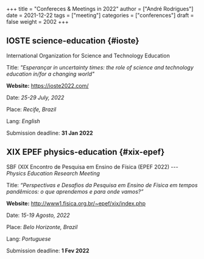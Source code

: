 +++
title = "Confereces & Meetings in 2022"
author = ["André Rodrigues"]
date = 2021-12-22
tags = ["meeting"]
categories = ["conferences"]
draft = false
weight = 2002
+++

## IOSTE <span class="tag"><span class="science_education">science-education</span></span> {#ioste}

International Organization for Science and Technology Education

Title: _"Esperançar in uncertainty times: the role of science and technology education in/for a changing world"_

**Website:** <https://ioste2022.com/>

Date: _25-29 July, 2022_

Place: _Recife, Brazil_

Lang: _English_

Submission deadline: **31 Jan 2022**


## XIX EPEF <span class="tag"><span class="physics_education">physics-education</span></span> {#xix-epef}

SBF (XIX Encontro de Pesquisa em Ensino de Física (EPEF 2022)
   --- _Physics Education Research Meeting_

Title: _“Perspectivas e Desafios da Pesquisa em Ensino de Física em tempos pandêmicos: o que aprendemos e para onde vamos?”_

**Website:** <http://www1.fisica.org.br/~epef/xix/index.php>

Date: _15-19 Agosto, 2022_

Place: _Belo Horizonte, Brazil_

Lang: _Portuguese_

Submission deadline: **1 Fev 2022**
